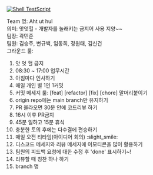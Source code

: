 [![Shell TestScript](https://github.com/kwakmandu/Aut_ut_hul/actions/workflows/testscript.yaml/badge.svg)](https://github.com/kwakmandu/Aut_ut_hul/actions/workflows/testscript.yaml)

Team 명: Aht ut hul   
의미: 앗엇헐 - 개발자를 놀래키는 금지어 사용 지양~~    
팀장: 곽민준     
팀원: 김승주, 변규백, 임동희, 정원태, 김신건    
그라운드 룰:
1. 앗 엇 헐 금지
2. 08:30 ~ 17:00 업무시간
3. 아침마다 인사하기
4. 매일 개인 별 1인 1커밋
5. 커밋 메세지 룰: [feat] [refactor] [fix] [chore] 말머리붙이기
6. origin repo에는 main branch만 유지하기
7. PR 올라오면 30분 안에 코드리뷰 하기
8. 16시 이후 PR금지
9. 45분 일하고 15분 휴식
10. 충분한 토의 후에는 다수결에 편승하기
11. 매일 오전 티타임(아이디어 회의) :slight_smile:
12. 디스코드 메세지와 리뷰 메세지에 이모티콘을 많이 활용하기
14. 팀원의 피드백 요청에 대한 수정 후 'done' 표시하기~! 
15. 리뷰할 때 칭찬 하나 하기
16. branch 명 